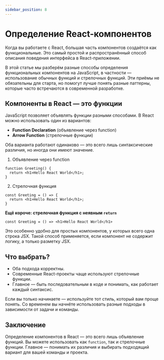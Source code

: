 ```yaml
---
sidebar_position: 8
---
```


# Определение React-компонентов

Когда вы работаете с React, большая часть компонентов создаётся как функциональные.
Это самый простой и распространённый способ описания поведения интерфейса в React-приложении.

В этой статье мы разберём разные способы определения функциональных компонентов на JavaScript, в частности — использование обычных функций и стрелочных функций. 
Эти приёмы не обязательны для старта, но помогут лучше понять разные паттерны, которые часто встречаются в современной разработке.

## Компоненты в React — это функции

JavaScript позволяет объявлять функции разными способами. 
В React можно использовать один из вариантов:

- **Function Declaration** (объявление через function)
- **Arrow Function** (стрелочные функции)

Оба варианта работают одинаково — это всего лишь синтаксические различия, но иногда они имеют значение.

1. Объявление через function

```tsx
function Greeting() {
  return <h1>Hello React World</h1>;
}
```

2. Стрелочная функция

```tsx
const Greeting = () => {
  return <h1>Hello React World</h1>;
}
```

**Ещё короче: стрелочная функция с неявным `return`**

```tsx
const Greeting = () => <h1>Hello React World</h1>
```

Это особенно удобно для простых компонентов, у которых всего одна строка JSX. 
Такой способ применяется, если компонент не содержит логику, а только разметку JSX. 

## Что выбрать?

- Оба подхода корректны.
- Современные React-проекты чаще используют стрелочные функции.
- Главное — быть последовательным в коде и понимать, как работает каждый синтаксис.

Если вы только начинаете — используйте тот стиль, который вам проще понять. 
Со временем вы начнёте использовать разные подходы в зависимости от задачи и команды.



## Заключение

Определение компонентов в React — это всего лишь объявление функций. Вы можете использовать как `function`, так и стрелочные функции.
Главное — понимать их различия и выбирать подходящий вариант для вашей команды и проекта.

